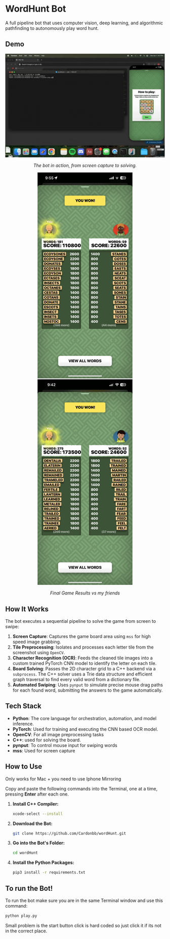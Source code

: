 # WordHunt Bot

A full pipeline bot that uses computer vision, deep learning, and algorithmic pathfinding to autonomously play word hunt.

## Demo

<p align="center">
  <img src="wordHunt.gif" alt="WordHunt Bot Demo" width="800"/>
</p>
<p align="center">
  <em>The bot in action, from screen capture to solving.</em>
</p>
<p align="center">
  <img src="win1.png" alt="Results Screenshot 1" width="300"/>
  <img src="win2.png" alt="Results Screenshot 2" width="300"/>
</p>
<p align="center">
  <em>Final Game Results vs my friends</em>
</p>


##  How It Works

The bot executes a sequential pipeline to solve the game from screen to swipe:

1.  **Screen Capture**: Captures the game board area using `mss` for high speed image grabbing.
2.  **Tile Preprocessing**: Isolates and processes each letter tile from the screenshot using `OpenCV`.
3.  **Character Recognition (OCR)**: Feeds the cleaned tile images into a custom trained PyTorch CNN model to identify the letter on each tile.
4.  **Board Solving**: Passes the 2D character grid to a C++ backend via a `subprocess`. The C++ solver uses a Trie data structure and efficient graph traversal to find every valid word from a dictionary file.
5.  **Automated Swiping**: Uses `pynput` to simulate precise mouse drag paths for each found word, submitting the answers to the game automatically.

## Tech Stack

* **Python**: The core language for orchestration, automation, and model inference.
* **PyTorch**: Used for training and executing the CNN based OCR model.
* **OpenCV**: For all image preprocessing tasks
* **C++**: used for solving the board.
* **pynput**: To control mouse input for swiping words
* **mss**: Used for screen capture

##  How to Use

Only works for Mac + you need to use Iphone Mirroring

Copy and paste the following commands into the Terminal, one at a time, pressing **Enter** after each one.

1.  **Install C++ Compiler:**
    ```bash
    xcode-select --install
    ```
2.  **Download the Bot:**
    ```bash
    git clone https://github.com/Cardonbb/wordHunt.git
    ```

3.  **Go into the Bot's Folder:**
    ```bash
    cd wordHunt
    ```

4.  **Install the Python Packages:**
    ```bash
    pip3 install -r requirements.txt
    ```

## To run the Bot!

To run the bot make sure you are in the same Terminal window and use this command:

```bash
python play.py
```


Small problem is the start button click is hard coded so just click it if its not in the correct place.
